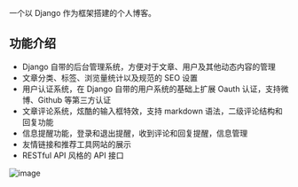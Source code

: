 一个以 Django 作为框架搭建的个人博客。


## 功能介绍
- Django 自带的后台管理系统，方便对于文章、用户及其他动态内容的管理
- 文章分类、标签、浏览量统计以及规范的 SEO 设置
- 用户认证系统，在 Django 自带的用户系统的基础上扩展 Oauth 认证，支持微博、Github 等第三方认证
- 文章评论系统，炫酷的输入框特效，支持 markdown 语法，二级评论结构和回复功能
- 信息提醒功能，登录和退出提醒，收到评论和回复提醒，信息管理
- 友情链接和推荐工具网站的展示
- RESTful API 风格的 API 接口

![image](https://user-images.githubusercontent.com/101266608/173971267-77fe6ac8-91d2-4b36-9e49-d69733fc8f23.png)

